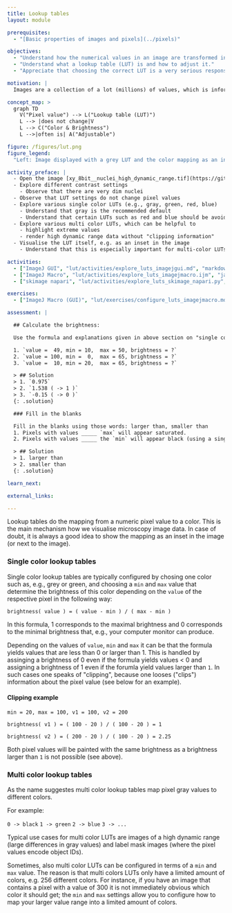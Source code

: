 ```yaml
---
title: Lookup tables
layout: module

prerequisites:
  - "[Basic properties of images and pixels](../pixels)"

objectives:
  - "Understand how the numerical values in an image are transformed into colourful images."
  - "Understand what a lookup table (LUT) is and how to adjust it."
  - "Appreciate that choosing the correct LUT is a very serious responsibility when preparing images for a talk or publication."

motivation: |
  Images are a collection of a lot (millions) of values, which is information that is hard to process for our human brains. Thus, one typically assigns a color to each distinct value, by means of a lookup table (LUT). There is no fix recipe for how to adjust this mapping from numbers to colors. It is easy to chose a mapping that hides certain information in an image, while emphasising other information. Thus, configuring this mapping properly is a great responsibility that scientists have to take on when presenting their image data. 

concept_map: >
  graph TD
    V("Pixel value") --> L("Lookup table (LUT)")
    L --> |does not change|V
    L --> C("Color & Brightness")
    L -->|often is| A("Adjustable")

figure: /figures/lut.png
figure_legend:
  "Left: Image displayed with a grey LUT and the color mapping as an inset. Right: Image shown with several different LUTs."

activity_preface: |
  - Open the image [xy_8bit__nuclei_high_dynamic_range.tif](https://github.com/NEUBIAS/training-resources/raw/master/image_data/xy_8bit__nuclei_high_dynamic_range.tif)
  - Explore different contrast settings
    - Observe that there are very dim nuclei
  - Observe that LUT settings do not change pixel values
  - Explore various single color LUTs (e.g., gray, green, red, blue)
    - Understand that gray is the recommended default
    - Understand that certain LUTs such as red and blue should be avoided
  - Explore various multi color LUTs, which can be helpful to 
    - highlight extreme values
    - render high dynamic range data without "clipping information"
  - Visualise the LUT itself, e.g. as an inset in the image
    - Understand that this is especially important for multi-color LUTs where the mapping from the displayed color to the numeric data is not obivous

activities:
  - ["ImageJ GUI", "lut/activities/explore_luts_imagejgui.md", "markdown"]
  - ["ImageJ Macro", "lut/activities/explore_luts_imagejmacro.ijm", "java"]
  - ["skimage napari", "lut/activities/explore_luts_skimage_napari.py", "python"]

exercises:
  - ["ImageJ Macro (GUI)", "lut/exercises/configure_luts_imagejmacro.md"]

assessment: |

  ## Calculate the brightness:

  Use the formula and explanations given in above section on "single color lookup tables".

  1. `value =  49, min = 10,  max = 50, brightness = ?`
  2. `value = 100, min =  0,  max = 65, brightness = ?`
  3. `value =  10, min = 20,  max = 65, brightness = ?`

  > ## Solution
  > 1. `0.975`
  > 2. `1.538 ( -> 1 )`
  > 3. `-0.15 ( -> 0 )`
  {: .solution}

  ### Fill in the blanks

  Fill in the blanks using those words: larger than, smaller than
  1. Pixels with values _____ `max` will appear saturated.
  2. Pixels with values _____ the `min` will appear black (using a single color LUT).

  > ## Solution
  > 1. larger than
  > 2. smaller than
  {: .solution}

learn_next:

external_links:

---
```


Lookup tables do the mapping from a numeric pixel value to a color. This is the main mechanism how we visualise microscopy image data. In case of doubt, it is always a good idea to show the mapping as an inset in the image (or next to the image).

### Single color lookup tables

Single color lookup tables are typically configured by chosing one color such as, e.g., grey or green, and choosing a `min` and `max` value that determine the brightness of this color depending on the `value` of the respective pixel in the following way:

`brightness( value ) = ( value - min ) / ( max - min )`

In this formula, 1 corresponds to the maximal brightness and 0 corresponds to the minimal brightness that, e.g., your computer monitor can produce.

Depending on the values of `value`, `min` and `max` it can be that the formula yields values that are less than 0 or larger than 1. This is handled by assinging a brightness of 0 even if the formula yields values < 0 and assigning a brightness of 1 even if the forumla yield values larger than `1`. In such cases one speaks of "clipping", because one looses ("clips") information about the pixel value (see below for an example).

#### Clipping example

`min = 20, max = 100, v1 = 100, v2 = 200`

`brightness( v1 ) = ( 100 - 20 ) / ( 100 - 20 ) = 1`

`brightness( v2 ) = ( 200 - 20 ) / ( 100 - 20 ) = 2.25`

Both pixel values will be painted with the same brightness as a brightness larger than `1` is not possible (see above).

### Multi color lookup tables

As the name suggestes multi color lookup tables map pixel gray values to different colors.

For example:

`0 -> black`
`1 -> green`
`2 -> blue`
`3 -> ...`

Typical use cases for multi color LUTs are images of a high dynamic range (large differences in gray values) and label mask images (where the pixel values encode object IDs).

Sometimes, also multi color LUTs can be configured in terms of a `min` and `max` value. The reason is that multi colors LUTs only have a limited amount of colors, e.g. 256 different colors. For instance, if you have an image that contains a pixel with a value of 300 it is not immediately obvious which color it should get; the `min` and `max` settings allow you to configure how to map your larger value range into a limited amount of colors.
